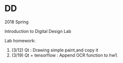 # DD
2018 Spring

Introduction to Digital Design Lab

Lab homework:

  1. (3/12) Qt : Drawing simple paint,and copy it
  2. (3/19) Qt + tensorflow : Append OCR function to hw1.
